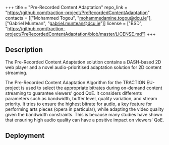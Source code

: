 +++
title = "Pre-Recorded Content Adaptation"
repo_link = "https://github.com/traction-project/PreRecordedContentAdaptation"
contacts = [["Mohammed Togou", "mohammedamine.togou@dcu.ie"], ["Gabriel Muntean", "gabriel.muntean@dcu.ie"]]
license = ["BSD", "https://github.com/traction-project/PreRecordedContentAdaptation/blob/master/LICENSE.md"]
+++

## Description

The Pre-Recorded Content Adaptation solution contains a DASH-based 2D web player and a novel audio-prioritised adaptation solution for 2D content streaming.

The Pre-Recorded Content Adaptation Algorithm for the TRACTION EU-project is used to select the appropriate bitrates during on-demand content streaming to guarantee viewers’ good QoE. It considers differents parameters such as bandwidth, buffer level, quality variation, and stream priority. It tries to ensure the highest bitrate for audio, a key feature for performing arts pieces (opera in particular), while adapting the video quality given the bandwidth constraints. This is because many studies have shown that ensuring high audio quality can have a positive impact on viewers' QoE.

## Deployment
